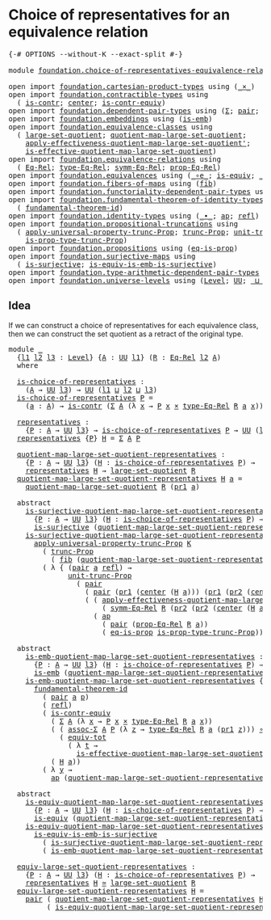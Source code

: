 # Choice of representatives for an equivalence relation

<pre class="Agda"><a id="66" class="Symbol">{-#</a> <a id="70" class="Keyword">OPTIONS</a> <a id="78" class="Pragma">--without-K</a> <a id="90" class="Pragma">--exact-split</a> <a id="104" class="Symbol">#-}</a>

<a id="109" class="Keyword">module</a> <a id="116" href="foundation.choice-of-representatives-equivalence-relation.html" class="Module">foundation.choice-of-representatives-equivalence-relation</a> <a id="174" class="Keyword">where</a>

<a id="181" class="Keyword">open</a> <a id="186" class="Keyword">import</a> <a id="193" href="foundation.cartesian-product-types.html" class="Module">foundation.cartesian-product-types</a> <a id="228" class="Keyword">using</a> <a id="234" class="Symbol">(</a><a id="235" href="foundation-core.cartesian-product-types.html#577" class="Function Operator">_×_</a><a id="238" class="Symbol">)</a>
<a id="240" class="Keyword">open</a> <a id="245" class="Keyword">import</a> <a id="252" href="foundation.contractible-types.html" class="Module">foundation.contractible-types</a> <a id="282" class="Keyword">using</a>
  <a id="290" class="Symbol">(</a> <a id="292" href="foundation-core.contractible-types.html#925" class="Function">is-contr</a><a id="300" class="Symbol">;</a> <a id="302" href="foundation-core.contractible-types.html#1018" class="Function">center</a><a id="308" class="Symbol">;</a> <a id="310" href="foundation-core.contractible-types.html#3230" class="Function">is-contr-equiv</a><a id="324" class="Symbol">)</a>
<a id="326" class="Keyword">open</a> <a id="331" class="Keyword">import</a> <a id="338" href="foundation.dependent-pair-types.html" class="Module">foundation.dependent-pair-types</a> <a id="370" class="Keyword">using</a> <a id="376" class="Symbol">(</a><a id="377" href="foundation-core.dependent-pair-types.html#502" class="Record">Σ</a><a id="378" class="Symbol">;</a> <a id="380" href="foundation-core.dependent-pair-types.html#575" class="InductiveConstructor">pair</a><a id="384" class="Symbol">;</a> <a id="386" href="foundation-core.dependent-pair-types.html#592" class="Field">pr1</a><a id="389" class="Symbol">;</a> <a id="391" href="foundation-core.dependent-pair-types.html#604" class="Field">pr2</a><a id="394" class="Symbol">)</a>
<a id="396" class="Keyword">open</a> <a id="401" class="Keyword">import</a> <a id="408" href="foundation.embeddings.html" class="Module">foundation.embeddings</a> <a id="430" class="Keyword">using</a> <a id="436" class="Symbol">(</a><a id="437" href="foundation-core.embeddings.html#980" class="Function">is-emb</a><a id="443" class="Symbol">)</a>
<a id="445" class="Keyword">open</a> <a id="450" class="Keyword">import</a> <a id="457" href="foundation.equivalence-classes.html" class="Module">foundation.equivalence-classes</a> <a id="488" class="Keyword">using</a>
  <a id="496" class="Symbol">(</a> <a id="498" href="foundation.equivalence-classes.html#2770" class="Function">large-set-quotient</a><a id="516" class="Symbol">;</a> <a id="518" href="foundation.equivalence-classes.html#2856" class="Function">quotient-map-large-set-quotient</a><a id="549" class="Symbol">;</a>
    <a id="555" href="foundation.equivalence-classes.html#7999" class="Function">apply-effectiveness-quotient-map-large-set-quotient&#39;</a><a id="607" class="Symbol">;</a>
    <a id="613" href="foundation.equivalence-classes.html#7372" class="Function">is-effective-quotient-map-large-set-quotient</a><a id="657" class="Symbol">)</a>
<a id="659" class="Keyword">open</a> <a id="664" class="Keyword">import</a> <a id="671" href="foundation.equivalence-relations.html" class="Module">foundation.equivalence-relations</a> <a id="704" class="Keyword">using</a>
  <a id="712" class="Symbol">(</a> <a id="714" href="foundation.equivalence-relations.html#957" class="Function">Eq-Rel</a><a id="720" class="Symbol">;</a> <a id="722" href="foundation.equivalence-relations.html#1174" class="Function">type-Eq-Rel</a><a id="733" class="Symbol">;</a> <a id="735" href="foundation.equivalence-relations.html#1829" class="Function">symm-Eq-Rel</a><a id="746" class="Symbol">;</a> <a id="748" href="foundation.equivalence-relations.html#1081" class="Function">prop-Eq-Rel</a><a id="759" class="Symbol">)</a>
<a id="761" class="Keyword">open</a> <a id="766" class="Keyword">import</a> <a id="773" href="foundation.equivalences.html" class="Module">foundation.equivalences</a> <a id="797" class="Keyword">using</a> <a id="803" class="Symbol">(</a><a id="804" href="foundation-core.equivalences.html#7843" class="Function Operator">_∘e_</a><a id="808" class="Symbol">;</a> <a id="810" href="foundation-core.equivalences.html#1542" class="Function">is-equiv</a><a id="818" class="Symbol">;</a> <a id="820" href="foundation-core.equivalences.html#1607" class="Function Operator">_≃_</a><a id="823" class="Symbol">)</a>
<a id="825" class="Keyword">open</a> <a id="830" class="Keyword">import</a> <a id="837" href="foundation.fibers-of-maps.html" class="Module">foundation.fibers-of-maps</a> <a id="863" class="Keyword">using</a> <a id="869" class="Symbol">(</a><a id="870" href="foundation-core.fibers-of-maps.html#928" class="Function">fib</a><a id="873" class="Symbol">)</a>
<a id="875" class="Keyword">open</a> <a id="880" class="Keyword">import</a> <a id="887" href="foundation.functoriality-dependent-pair-types.html" class="Module">foundation.functoriality-dependent-pair-types</a> <a id="933" class="Keyword">using</a> <a id="939" class="Symbol">(</a><a id="940" href="foundation-core.functoriality-dependent-pair-types.html#6804" class="Function">equiv-tot</a><a id="949" class="Symbol">)</a>
<a id="951" class="Keyword">open</a> <a id="956" class="Keyword">import</a> <a id="963" href="foundation.fundamental-theorem-of-identity-types.html" class="Module">foundation.fundamental-theorem-of-identity-types</a> <a id="1012" class="Keyword">using</a>
  <a id="1020" class="Symbol">(</a> <a id="1022" href="foundation-core.fundamental-theorem-of-identity-types.html#1888" class="Function">fundamental-theorem-id</a><a id="1044" class="Symbol">)</a>
<a id="1046" class="Keyword">open</a> <a id="1051" class="Keyword">import</a> <a id="1058" href="foundation.identity-types.html" class="Module">foundation.identity-types</a> <a id="1084" class="Keyword">using</a> <a id="1090" class="Symbol">(</a><a id="1091" href="foundation-core.identity-types.html#1239" class="Function Operator">_∙_</a><a id="1094" class="Symbol">;</a> <a id="1096" href="foundation-core.identity-types.html#2853" class="Function">ap</a><a id="1098" class="Symbol">;</a> <a id="1100" href="foundation-core.identity-types.html#694" class="InductiveConstructor">refl</a><a id="1104" class="Symbol">)</a>
<a id="1106" class="Keyword">open</a> <a id="1111" class="Keyword">import</a> <a id="1118" href="foundation.propositional-truncations.html" class="Module">foundation.propositional-truncations</a> <a id="1155" class="Keyword">using</a>
  <a id="1163" class="Symbol">(</a> <a id="1165" href="foundation.propositional-truncations.html#5581" class="Function">apply-universal-property-trunc-Prop</a><a id="1200" class="Symbol">;</a> <a id="1202" href="foundation.propositional-truncations.html#2510" class="Function">trunc-Prop</a><a id="1212" class="Symbol">;</a> <a id="1214" href="foundation.propositional-truncations.html#2096" class="Function">unit-trunc-Prop</a><a id="1229" class="Symbol">;</a>
    <a id="1235" href="foundation.propositional-truncations.html#2191" class="Function">is-prop-type-trunc-Prop</a><a id="1258" class="Symbol">)</a>
<a id="1260" class="Keyword">open</a> <a id="1265" class="Keyword">import</a> <a id="1272" href="foundation.propositions.html" class="Module">foundation.propositions</a> <a id="1296" class="Keyword">using</a> <a id="1302" class="Symbol">(</a><a id="1303" href="foundation-core.propositions.html#2649" class="Function">eq-is-prop</a><a id="1313" class="Symbol">)</a>
<a id="1315" class="Keyword">open</a> <a id="1320" class="Keyword">import</a> <a id="1327" href="foundation.surjective-maps.html" class="Module">foundation.surjective-maps</a> <a id="1354" class="Keyword">using</a>
  <a id="1362" class="Symbol">(</a> <a id="1364" href="foundation.surjective-maps.html#1905" class="Function">is-surjective</a><a id="1377" class="Symbol">;</a> <a id="1379" href="foundation.surjective-maps.html#6072" class="Function">is-equiv-is-emb-is-surjective</a><a id="1408" class="Symbol">)</a>
<a id="1410" class="Keyword">open</a> <a id="1415" class="Keyword">import</a> <a id="1422" href="foundation.type-arithmetic-dependent-pair-types.html" class="Module">foundation.type-arithmetic-dependent-pair-types</a> <a id="1470" class="Keyword">using</a> <a id="1476" class="Symbol">(</a><a id="1477" href="foundation-core.type-arithmetic-dependent-pair-types.html#5662" class="Function">assoc-Σ</a><a id="1484" class="Symbol">)</a>
<a id="1486" class="Keyword">open</a> <a id="1491" class="Keyword">import</a> <a id="1498" href="foundation.universe-levels.html" class="Module">foundation.universe-levels</a> <a id="1525" class="Keyword">using</a> <a id="1531" class="Symbol">(</a><a id="1532" href="Agda.Primitive.html#597" class="Postulate">Level</a><a id="1537" class="Symbol">;</a> <a id="1539" href="foundation-core.universe-levels.html#222" class="Primitive">UU</a><a id="1541" class="Symbol">;</a> <a id="1543" href="Agda.Primitive.html#810" class="Primitive Operator">_⊔_</a><a id="1546" class="Symbol">)</a>
</pre>
## Idea

If we can construct a choice of representatives for each equivalence class, then we can construct the set quotient as a retract of the original type.

<pre class="Agda"><a id="1721" class="Keyword">module</a> <a id="1728" href="foundation.choice-of-representatives-equivalence-relation.html#1728" class="Module">_</a>
  <a id="1732" class="Symbol">{</a><a id="1733" href="foundation.choice-of-representatives-equivalence-relation.html#1733" class="Bound">l1</a> <a id="1736" href="foundation.choice-of-representatives-equivalence-relation.html#1736" class="Bound">l2</a> <a id="1739" href="foundation.choice-of-representatives-equivalence-relation.html#1739" class="Bound">l3</a> <a id="1742" class="Symbol">:</a> <a id="1744" href="Agda.Primitive.html#597" class="Postulate">Level</a><a id="1749" class="Symbol">}</a> <a id="1751" class="Symbol">{</a><a id="1752" href="foundation.choice-of-representatives-equivalence-relation.html#1752" class="Bound">A</a> <a id="1754" class="Symbol">:</a> <a id="1756" href="foundation-core.universe-levels.html#222" class="Primitive">UU</a> <a id="1759" href="foundation.choice-of-representatives-equivalence-relation.html#1733" class="Bound">l1</a><a id="1761" class="Symbol">}</a> <a id="1763" class="Symbol">(</a><a id="1764" href="foundation.choice-of-representatives-equivalence-relation.html#1764" class="Bound">R</a> <a id="1766" class="Symbol">:</a> <a id="1768" href="foundation.equivalence-relations.html#957" class="Function">Eq-Rel</a> <a id="1775" href="foundation.choice-of-representatives-equivalence-relation.html#1736" class="Bound">l2</a> <a id="1778" href="foundation.choice-of-representatives-equivalence-relation.html#1752" class="Bound">A</a><a id="1779" class="Symbol">)</a>
  <a id="1783" class="Keyword">where</a>
    
  <a id="1796" href="foundation.choice-of-representatives-equivalence-relation.html#1796" class="Function">is-choice-of-representatives</a> <a id="1825" class="Symbol">:</a>
    <a id="1831" class="Symbol">(</a><a id="1832" href="foundation.choice-of-representatives-equivalence-relation.html#1752" class="Bound">A</a> <a id="1834" class="Symbol">→</a> <a id="1836" href="foundation-core.universe-levels.html#222" class="Primitive">UU</a> <a id="1839" href="foundation.choice-of-representatives-equivalence-relation.html#1739" class="Bound">l3</a><a id="1841" class="Symbol">)</a> <a id="1843" class="Symbol">→</a> <a id="1845" href="foundation-core.universe-levels.html#222" class="Primitive">UU</a> <a id="1848" class="Symbol">(</a><a id="1849" href="foundation.choice-of-representatives-equivalence-relation.html#1733" class="Bound">l1</a> <a id="1852" href="Agda.Primitive.html#810" class="Primitive Operator">⊔</a> <a id="1854" href="foundation.choice-of-representatives-equivalence-relation.html#1736" class="Bound">l2</a> <a id="1857" href="Agda.Primitive.html#810" class="Primitive Operator">⊔</a> <a id="1859" href="foundation.choice-of-representatives-equivalence-relation.html#1739" class="Bound">l3</a><a id="1861" class="Symbol">)</a>
  <a id="1865" href="foundation.choice-of-representatives-equivalence-relation.html#1796" class="Function">is-choice-of-representatives</a> <a id="1894" href="foundation.choice-of-representatives-equivalence-relation.html#1894" class="Bound">P</a> <a id="1896" class="Symbol">=</a>
    <a id="1902" class="Symbol">(</a><a id="1903" href="foundation.choice-of-representatives-equivalence-relation.html#1903" class="Bound">a</a> <a id="1905" class="Symbol">:</a> <a id="1907" href="foundation.choice-of-representatives-equivalence-relation.html#1752" class="Bound">A</a><a id="1908" class="Symbol">)</a> <a id="1910" class="Symbol">→</a> <a id="1912" href="foundation-core.contractible-types.html#925" class="Function">is-contr</a> <a id="1921" class="Symbol">(</a><a id="1922" href="foundation-core.dependent-pair-types.html#502" class="Record">Σ</a> <a id="1924" href="foundation.choice-of-representatives-equivalence-relation.html#1752" class="Bound">A</a> <a id="1926" class="Symbol">(λ</a> <a id="1929" href="foundation.choice-of-representatives-equivalence-relation.html#1929" class="Bound">x</a> <a id="1931" class="Symbol">→</a> <a id="1933" href="foundation.choice-of-representatives-equivalence-relation.html#1894" class="Bound">P</a> <a id="1935" href="foundation.choice-of-representatives-equivalence-relation.html#1929" class="Bound">x</a> <a id="1937" href="foundation-core.cartesian-product-types.html#577" class="Function Operator">×</a> <a id="1939" href="foundation.equivalence-relations.html#1174" class="Function">type-Eq-Rel</a> <a id="1951" href="foundation.choice-of-representatives-equivalence-relation.html#1764" class="Bound">R</a> <a id="1953" href="foundation.choice-of-representatives-equivalence-relation.html#1903" class="Bound">a</a> <a id="1955" href="foundation.choice-of-representatives-equivalence-relation.html#1929" class="Bound">x</a><a id="1956" class="Symbol">))</a>
  
  <a id="1964" href="foundation.choice-of-representatives-equivalence-relation.html#1964" class="Function">representatives</a> <a id="1980" class="Symbol">:</a>
    <a id="1986" class="Symbol">{</a><a id="1987" href="foundation.choice-of-representatives-equivalence-relation.html#1987" class="Bound">P</a> <a id="1989" class="Symbol">:</a> <a id="1991" href="foundation.choice-of-representatives-equivalence-relation.html#1752" class="Bound">A</a> <a id="1993" class="Symbol">→</a> <a id="1995" href="foundation-core.universe-levels.html#222" class="Primitive">UU</a> <a id="1998" href="foundation.choice-of-representatives-equivalence-relation.html#1739" class="Bound">l3</a><a id="2000" class="Symbol">}</a> <a id="2002" class="Symbol">→</a> <a id="2004" href="foundation.choice-of-representatives-equivalence-relation.html#1796" class="Function">is-choice-of-representatives</a> <a id="2033" href="foundation.choice-of-representatives-equivalence-relation.html#1987" class="Bound">P</a> <a id="2035" class="Symbol">→</a> <a id="2037" href="foundation-core.universe-levels.html#222" class="Primitive">UU</a> <a id="2040" class="Symbol">(</a><a id="2041" href="foundation.choice-of-representatives-equivalence-relation.html#1733" class="Bound">l1</a> <a id="2044" href="Agda.Primitive.html#810" class="Primitive Operator">⊔</a> <a id="2046" href="foundation.choice-of-representatives-equivalence-relation.html#1739" class="Bound">l3</a><a id="2048" class="Symbol">)</a>
  <a id="2052" href="foundation.choice-of-representatives-equivalence-relation.html#1964" class="Function">representatives</a> <a id="2068" class="Symbol">{</a><a id="2069" href="foundation.choice-of-representatives-equivalence-relation.html#2069" class="Bound">P</a><a id="2070" class="Symbol">}</a> <a id="2072" href="foundation.choice-of-representatives-equivalence-relation.html#2072" class="Bound">H</a> <a id="2074" class="Symbol">=</a> <a id="2076" href="foundation-core.dependent-pair-types.html#502" class="Record">Σ</a> <a id="2078" href="foundation.choice-of-representatives-equivalence-relation.html#1752" class="Bound">A</a> <a id="2080" href="foundation.choice-of-representatives-equivalence-relation.html#2069" class="Bound">P</a>
  
  <a id="2087" href="foundation.choice-of-representatives-equivalence-relation.html#2087" class="Function">quotient-map-large-set-quotient-representatives</a> <a id="2135" class="Symbol">:</a>
    <a id="2141" class="Symbol">{</a><a id="2142" href="foundation.choice-of-representatives-equivalence-relation.html#2142" class="Bound">P</a> <a id="2144" class="Symbol">:</a> <a id="2146" href="foundation.choice-of-representatives-equivalence-relation.html#1752" class="Bound">A</a> <a id="2148" class="Symbol">→</a> <a id="2150" href="foundation-core.universe-levels.html#222" class="Primitive">UU</a> <a id="2153" href="foundation.choice-of-representatives-equivalence-relation.html#1739" class="Bound">l3</a><a id="2155" class="Symbol">}</a> <a id="2157" class="Symbol">(</a><a id="2158" href="foundation.choice-of-representatives-equivalence-relation.html#2158" class="Bound">H</a> <a id="2160" class="Symbol">:</a> <a id="2162" href="foundation.choice-of-representatives-equivalence-relation.html#1796" class="Function">is-choice-of-representatives</a> <a id="2191" href="foundation.choice-of-representatives-equivalence-relation.html#2142" class="Bound">P</a><a id="2192" class="Symbol">)</a> <a id="2194" class="Symbol">→</a>
    <a id="2200" href="foundation.choice-of-representatives-equivalence-relation.html#1964" class="Function">representatives</a> <a id="2216" href="foundation.choice-of-representatives-equivalence-relation.html#2158" class="Bound">H</a> <a id="2218" class="Symbol">→</a> <a id="2220" href="foundation.equivalence-classes.html#2770" class="Function">large-set-quotient</a> <a id="2239" href="foundation.choice-of-representatives-equivalence-relation.html#1764" class="Bound">R</a>
  <a id="2243" href="foundation.choice-of-representatives-equivalence-relation.html#2087" class="Function">quotient-map-large-set-quotient-representatives</a> <a id="2291" href="foundation.choice-of-representatives-equivalence-relation.html#2291" class="Bound">H</a> <a id="2293" href="foundation.choice-of-representatives-equivalence-relation.html#2293" class="Bound">a</a> <a id="2295" class="Symbol">=</a>
    <a id="2301" href="foundation.equivalence-classes.html#2856" class="Function">quotient-map-large-set-quotient</a> <a id="2333" href="foundation.choice-of-representatives-equivalence-relation.html#1764" class="Bound">R</a> <a id="2335" class="Symbol">(</a><a id="2336" href="foundation-core.dependent-pair-types.html#592" class="Field">pr1</a> <a id="2340" href="foundation.choice-of-representatives-equivalence-relation.html#2293" class="Bound">a</a><a id="2341" class="Symbol">)</a>

  <a id="2346" class="Keyword">abstract</a>
    <a id="2359" href="foundation.choice-of-representatives-equivalence-relation.html#2359" class="Function">is-surjective-quotient-map-large-set-quotient-representatives</a> <a id="2421" class="Symbol">:</a>
      <a id="2429" class="Symbol">{</a><a id="2430" href="foundation.choice-of-representatives-equivalence-relation.html#2430" class="Bound">P</a> <a id="2432" class="Symbol">:</a> <a id="2434" href="foundation.choice-of-representatives-equivalence-relation.html#1752" class="Bound">A</a> <a id="2436" class="Symbol">→</a> <a id="2438" href="foundation-core.universe-levels.html#222" class="Primitive">UU</a> <a id="2441" href="foundation.choice-of-representatives-equivalence-relation.html#1739" class="Bound">l3</a><a id="2443" class="Symbol">}</a> <a id="2445" class="Symbol">(</a><a id="2446" href="foundation.choice-of-representatives-equivalence-relation.html#2446" class="Bound">H</a> <a id="2448" class="Symbol">:</a> <a id="2450" href="foundation.choice-of-representatives-equivalence-relation.html#1796" class="Function">is-choice-of-representatives</a> <a id="2479" href="foundation.choice-of-representatives-equivalence-relation.html#2430" class="Bound">P</a><a id="2480" class="Symbol">)</a> <a id="2482" class="Symbol">→</a>
      <a id="2490" href="foundation.surjective-maps.html#1905" class="Function">is-surjective</a> <a id="2504" class="Symbol">(</a><a id="2505" href="foundation.choice-of-representatives-equivalence-relation.html#2087" class="Function">quotient-map-large-set-quotient-representatives</a> <a id="2553" href="foundation.choice-of-representatives-equivalence-relation.html#2446" class="Bound">H</a><a id="2554" class="Symbol">)</a>
    <a id="2560" href="foundation.choice-of-representatives-equivalence-relation.html#2359" class="Function">is-surjective-quotient-map-large-set-quotient-representatives</a> <a id="2622" href="foundation.choice-of-representatives-equivalence-relation.html#2622" class="Bound">H</a> <a id="2624" class="Symbol">(</a><a id="2625" href="foundation-core.dependent-pair-types.html#575" class="InductiveConstructor">pair</a> <a id="2630" href="foundation.choice-of-representatives-equivalence-relation.html#2630" class="Bound">Q</a> <a id="2632" href="foundation.choice-of-representatives-equivalence-relation.html#2632" class="Bound">K</a><a id="2633" class="Symbol">)</a> <a id="2635" class="Symbol">=</a>
      <a id="2643" href="foundation.propositional-truncations.html#5581" class="Function">apply-universal-property-trunc-Prop</a> <a id="2679" href="foundation.choice-of-representatives-equivalence-relation.html#2632" class="Bound">K</a>
        <a id="2689" class="Symbol">(</a> <a id="2691" href="foundation.propositional-truncations.html#2510" class="Function">trunc-Prop</a>
          <a id="2712" class="Symbol">(</a> <a id="2714" href="foundation-core.fibers-of-maps.html#928" class="Function">fib</a> <a id="2718" class="Symbol">(</a><a id="2719" href="foundation.choice-of-representatives-equivalence-relation.html#2087" class="Function">quotient-map-large-set-quotient-representatives</a> <a id="2767" href="foundation.choice-of-representatives-equivalence-relation.html#2622" class="Bound">H</a><a id="2768" class="Symbol">)</a> <a id="2770" class="Symbol">(</a><a id="2771" href="foundation-core.dependent-pair-types.html#575" class="InductiveConstructor">pair</a> <a id="2776" href="foundation.choice-of-representatives-equivalence-relation.html#2630" class="Bound">Q</a> <a id="2778" href="foundation.choice-of-representatives-equivalence-relation.html#2632" class="Bound">K</a><a id="2779" class="Symbol">)))</a>
        <a id="2791" class="Symbol">(</a> <a id="2793" class="Symbol">λ</a> <a id="2795" class="Symbol">{</a> <a id="2797" class="Symbol">(</a><a id="2798" href="foundation-core.dependent-pair-types.html#575" class="InductiveConstructor">pair</a> <a id="2803" href="foundation.choice-of-representatives-equivalence-relation.html#2803" class="Bound">a</a> <a id="2805" href="foundation-core.identity-types.html#694" class="InductiveConstructor">refl</a><a id="2809" class="Symbol">)</a> <a id="2811" class="Symbol">→</a>
              <a id="2827" href="foundation.propositional-truncations.html#2096" class="Function">unit-trunc-Prop</a>
                <a id="2859" class="Symbol">(</a> <a id="2861" href="foundation-core.dependent-pair-types.html#575" class="InductiveConstructor">pair</a>
                  <a id="2884" class="Symbol">(</a> <a id="2886" href="foundation-core.dependent-pair-types.html#575" class="InductiveConstructor">pair</a> <a id="2891" class="Symbol">(</a><a id="2892" href="foundation-core.dependent-pair-types.html#592" class="Field">pr1</a> <a id="2896" class="Symbol">(</a><a id="2897" href="foundation-core.contractible-types.html#1018" class="Function">center</a> <a id="2904" class="Symbol">(</a><a id="2905" href="foundation.choice-of-representatives-equivalence-relation.html#2622" class="Bound">H</a> <a id="2907" href="foundation.choice-of-representatives-equivalence-relation.html#2803" class="Bound">a</a><a id="2908" class="Symbol">)))</a> <a id="2912" class="Symbol">(</a><a id="2913" href="foundation-core.dependent-pair-types.html#592" class="Field">pr1</a> <a id="2917" class="Symbol">(</a><a id="2918" href="foundation-core.dependent-pair-types.html#604" class="Field">pr2</a> <a id="2922" class="Symbol">(</a><a id="2923" href="foundation-core.contractible-types.html#1018" class="Function">center</a> <a id="2930" class="Symbol">(</a><a id="2931" href="foundation.choice-of-representatives-equivalence-relation.html#2622" class="Bound">H</a> <a id="2933" href="foundation.choice-of-representatives-equivalence-relation.html#2803" class="Bound">a</a><a id="2934" class="Symbol">)))))</a>
                  <a id="2958" class="Symbol">(</a> <a id="2960" class="Symbol">(</a> <a id="2962" href="foundation.equivalence-classes.html#7999" class="Function">apply-effectiveness-quotient-map-large-set-quotient&#39;</a> <a id="3015" href="foundation.choice-of-representatives-equivalence-relation.html#1764" class="Bound">R</a>
                      <a id="3039" class="Symbol">(</a> <a id="3041" href="foundation.equivalence-relations.html#1829" class="Function">symm-Eq-Rel</a> <a id="3053" href="foundation.choice-of-representatives-equivalence-relation.html#1764" class="Bound">R</a> <a id="3055" class="Symbol">(</a><a id="3056" href="foundation-core.dependent-pair-types.html#604" class="Field">pr2</a> <a id="3060" class="Symbol">(</a><a id="3061" href="foundation-core.dependent-pair-types.html#604" class="Field">pr2</a> <a id="3065" class="Symbol">(</a><a id="3066" href="foundation-core.contractible-types.html#1018" class="Function">center</a> <a id="3073" class="Symbol">(</a><a id="3074" href="foundation.choice-of-representatives-equivalence-relation.html#2622" class="Bound">H</a> <a id="3076" href="foundation.choice-of-representatives-equivalence-relation.html#2803" class="Bound">a</a><a id="3077" class="Symbol">))))))</a> <a id="3084" href="foundation-core.identity-types.html#1239" class="Function Operator">∙</a>
                    <a id="3106" class="Symbol">(</a> <a id="3108" href="foundation-core.identity-types.html#2853" class="Function">ap</a>
                      <a id="3133" class="Symbol">(</a> <a id="3135" href="foundation-core.dependent-pair-types.html#575" class="InductiveConstructor">pair</a> <a id="3140" class="Symbol">(</a><a id="3141" href="foundation.equivalence-relations.html#1081" class="Function">prop-Eq-Rel</a> <a id="3153" href="foundation.choice-of-representatives-equivalence-relation.html#1764" class="Bound">R</a> <a id="3155" href="foundation.choice-of-representatives-equivalence-relation.html#2803" class="Bound">a</a><a id="3156" class="Symbol">))</a>
                      <a id="3181" class="Symbol">(</a> <a id="3183" href="foundation-core.propositions.html#2649" class="Function">eq-is-prop</a> <a id="3194" href="foundation.propositional-truncations.html#2191" class="Function">is-prop-type-trunc-Prop</a><a id="3217" class="Symbol">))))})</a>

  <a id="3227" class="Keyword">abstract</a>
    <a id="3240" href="foundation.choice-of-representatives-equivalence-relation.html#3240" class="Function">is-emb-quotient-map-large-set-quotient-representatives</a> <a id="3295" class="Symbol">:</a>
      <a id="3303" class="Symbol">{</a><a id="3304" href="foundation.choice-of-representatives-equivalence-relation.html#3304" class="Bound">P</a> <a id="3306" class="Symbol">:</a> <a id="3308" href="foundation.choice-of-representatives-equivalence-relation.html#1752" class="Bound">A</a> <a id="3310" class="Symbol">→</a> <a id="3312" href="foundation-core.universe-levels.html#222" class="Primitive">UU</a> <a id="3315" href="foundation.choice-of-representatives-equivalence-relation.html#1739" class="Bound">l3</a><a id="3317" class="Symbol">}</a> <a id="3319" class="Symbol">(</a><a id="3320" href="foundation.choice-of-representatives-equivalence-relation.html#3320" class="Bound">H</a> <a id="3322" class="Symbol">:</a> <a id="3324" href="foundation.choice-of-representatives-equivalence-relation.html#1796" class="Function">is-choice-of-representatives</a> <a id="3353" href="foundation.choice-of-representatives-equivalence-relation.html#3304" class="Bound">P</a><a id="3354" class="Symbol">)</a> <a id="3356" class="Symbol">→</a>
      <a id="3364" href="foundation-core.embeddings.html#980" class="Function">is-emb</a> <a id="3371" class="Symbol">(</a><a id="3372" href="foundation.choice-of-representatives-equivalence-relation.html#2087" class="Function">quotient-map-large-set-quotient-representatives</a> <a id="3420" href="foundation.choice-of-representatives-equivalence-relation.html#3320" class="Bound">H</a><a id="3421" class="Symbol">)</a>
    <a id="3427" href="foundation.choice-of-representatives-equivalence-relation.html#3240" class="Function">is-emb-quotient-map-large-set-quotient-representatives</a> <a id="3482" class="Symbol">{</a><a id="3483" href="foundation.choice-of-representatives-equivalence-relation.html#3483" class="Bound">P</a><a id="3484" class="Symbol">}</a> <a id="3486" href="foundation.choice-of-representatives-equivalence-relation.html#3486" class="Bound">H</a> <a id="3488" class="Symbol">(</a><a id="3489" href="foundation-core.dependent-pair-types.html#575" class="InductiveConstructor">pair</a> <a id="3494" href="foundation.choice-of-representatives-equivalence-relation.html#3494" class="Bound">a</a> <a id="3496" href="foundation.choice-of-representatives-equivalence-relation.html#3496" class="Bound">p</a><a id="3497" class="Symbol">)</a> <a id="3499" class="Symbol">=</a>
      <a id="3507" href="foundation-core.fundamental-theorem-of-identity-types.html#1888" class="Function">fundamental-theorem-id</a>
        <a id="3538" class="Symbol">(</a> <a id="3540" href="foundation-core.dependent-pair-types.html#575" class="InductiveConstructor">pair</a> <a id="3545" href="foundation.choice-of-representatives-equivalence-relation.html#3494" class="Bound">a</a> <a id="3547" href="foundation.choice-of-representatives-equivalence-relation.html#3496" class="Bound">p</a><a id="3548" class="Symbol">)</a>
        <a id="3558" class="Symbol">(</a> <a id="3560" href="foundation-core.identity-types.html#694" class="InductiveConstructor">refl</a><a id="3564" class="Symbol">)</a>
        <a id="3574" class="Symbol">(</a> <a id="3576" href="foundation-core.contractible-types.html#3230" class="Function">is-contr-equiv</a>
          <a id="3601" class="Symbol">(</a> <a id="3603" href="foundation-core.dependent-pair-types.html#502" class="Record">Σ</a> <a id="3605" href="foundation.choice-of-representatives-equivalence-relation.html#1752" class="Bound">A</a> <a id="3607" class="Symbol">(λ</a> <a id="3610" href="foundation.choice-of-representatives-equivalence-relation.html#3610" class="Bound">x</a> <a id="3612" class="Symbol">→</a> <a id="3614" href="foundation.choice-of-representatives-equivalence-relation.html#3483" class="Bound">P</a> <a id="3616" href="foundation.choice-of-representatives-equivalence-relation.html#3610" class="Bound">x</a> <a id="3618" href="foundation-core.cartesian-product-types.html#577" class="Function Operator">×</a> <a id="3620" href="foundation.equivalence-relations.html#1174" class="Function">type-Eq-Rel</a> <a id="3632" href="foundation.choice-of-representatives-equivalence-relation.html#1764" class="Bound">R</a> <a id="3634" href="foundation.choice-of-representatives-equivalence-relation.html#3494" class="Bound">a</a> <a id="3636" href="foundation.choice-of-representatives-equivalence-relation.html#3610" class="Bound">x</a><a id="3637" class="Symbol">))</a>
          <a id="3650" class="Symbol">(</a> <a id="3652" class="Symbol">(</a> <a id="3654" href="foundation-core.type-arithmetic-dependent-pair-types.html#5662" class="Function">assoc-Σ</a> <a id="3662" href="foundation.choice-of-representatives-equivalence-relation.html#1752" class="Bound">A</a> <a id="3664" href="foundation.choice-of-representatives-equivalence-relation.html#3483" class="Bound">P</a> <a id="3666" class="Symbol">(λ</a> <a id="3669" href="foundation.choice-of-representatives-equivalence-relation.html#3669" class="Bound">z</a> <a id="3671" class="Symbol">→</a> <a id="3673" href="foundation.equivalence-relations.html#1174" class="Function">type-Eq-Rel</a> <a id="3685" href="foundation.choice-of-representatives-equivalence-relation.html#1764" class="Bound">R</a> <a id="3687" href="foundation.choice-of-representatives-equivalence-relation.html#3494" class="Bound">a</a> <a id="3689" class="Symbol">(</a><a id="3690" href="foundation-core.dependent-pair-types.html#592" class="Field">pr1</a> <a id="3694" href="foundation.choice-of-representatives-equivalence-relation.html#3669" class="Bound">z</a><a id="3695" class="Symbol">)))</a> <a id="3699" href="foundation-core.equivalences.html#7843" class="Function Operator">∘e</a>
            <a id="3714" class="Symbol">(</a> <a id="3716" href="foundation-core.functoriality-dependent-pair-types.html#6804" class="Function">equiv-tot</a>
              <a id="3740" class="Symbol">(</a> <a id="3742" class="Symbol">λ</a> <a id="3744" href="foundation.choice-of-representatives-equivalence-relation.html#3744" class="Bound">t</a> <a id="3746" class="Symbol">→</a>
                <a id="3764" href="foundation.equivalence-classes.html#7372" class="Function">is-effective-quotient-map-large-set-quotient</a> <a id="3809" href="foundation.choice-of-representatives-equivalence-relation.html#1764" class="Bound">R</a> <a id="3811" href="foundation.choice-of-representatives-equivalence-relation.html#3494" class="Bound">a</a> <a id="3813" class="Symbol">(</a><a id="3814" href="foundation-core.dependent-pair-types.html#592" class="Field">pr1</a> <a id="3818" href="foundation.choice-of-representatives-equivalence-relation.html#3744" class="Bound">t</a><a id="3819" class="Symbol">))))</a>
          <a id="3834" class="Symbol">(</a> <a id="3836" href="foundation.choice-of-representatives-equivalence-relation.html#3486" class="Bound">H</a> <a id="3838" href="foundation.choice-of-representatives-equivalence-relation.html#3494" class="Bound">a</a><a id="3839" class="Symbol">))</a>
        <a id="3850" class="Symbol">(</a> <a id="3852" class="Symbol">λ</a> <a id="3854" href="foundation.choice-of-representatives-equivalence-relation.html#3854" class="Bound">y</a> <a id="3856" class="Symbol">→</a>
          <a id="3868" href="foundation-core.identity-types.html#2853" class="Function">ap</a> <a id="3871" class="Symbol">(</a><a id="3872" href="foundation.choice-of-representatives-equivalence-relation.html#2087" class="Function">quotient-map-large-set-quotient-representatives</a> <a id="3920" href="foundation.choice-of-representatives-equivalence-relation.html#3486" class="Bound">H</a><a id="3921" class="Symbol">)</a> <a id="3923" class="Symbol">{</a><a id="3924" href="foundation-core.dependent-pair-types.html#575" class="InductiveConstructor">pair</a> <a id="3929" href="foundation.choice-of-representatives-equivalence-relation.html#3494" class="Bound">a</a> <a id="3931" href="foundation.choice-of-representatives-equivalence-relation.html#3496" class="Bound">p</a><a id="3932" class="Symbol">}</a> <a id="3934" class="Symbol">{</a><a id="3935" href="foundation.choice-of-representatives-equivalence-relation.html#3854" class="Bound">y</a><a id="3936" class="Symbol">})</a>

  <a id="3942" class="Keyword">abstract</a>
    <a id="3955" href="foundation.choice-of-representatives-equivalence-relation.html#3955" class="Function">is-equiv-quotient-map-large-set-quotient-representatives</a> <a id="4012" class="Symbol">:</a>
      <a id="4020" class="Symbol">{</a><a id="4021" href="foundation.choice-of-representatives-equivalence-relation.html#4021" class="Bound">P</a> <a id="4023" class="Symbol">:</a> <a id="4025" href="foundation.choice-of-representatives-equivalence-relation.html#1752" class="Bound">A</a> <a id="4027" class="Symbol">→</a> <a id="4029" href="foundation-core.universe-levels.html#222" class="Primitive">UU</a> <a id="4032" href="foundation.choice-of-representatives-equivalence-relation.html#1739" class="Bound">l3</a><a id="4034" class="Symbol">}</a> <a id="4036" class="Symbol">(</a><a id="4037" href="foundation.choice-of-representatives-equivalence-relation.html#4037" class="Bound">H</a> <a id="4039" class="Symbol">:</a> <a id="4041" href="foundation.choice-of-representatives-equivalence-relation.html#1796" class="Function">is-choice-of-representatives</a> <a id="4070" href="foundation.choice-of-representatives-equivalence-relation.html#4021" class="Bound">P</a><a id="4071" class="Symbol">)</a> <a id="4073" class="Symbol">→</a>
      <a id="4081" href="foundation-core.equivalences.html#1542" class="Function">is-equiv</a> <a id="4090" class="Symbol">(</a><a id="4091" href="foundation.choice-of-representatives-equivalence-relation.html#2087" class="Function">quotient-map-large-set-quotient-representatives</a> <a id="4139" href="foundation.choice-of-representatives-equivalence-relation.html#4037" class="Bound">H</a><a id="4140" class="Symbol">)</a>
    <a id="4146" href="foundation.choice-of-representatives-equivalence-relation.html#3955" class="Function">is-equiv-quotient-map-large-set-quotient-representatives</a> <a id="4203" href="foundation.choice-of-representatives-equivalence-relation.html#4203" class="Bound">H</a> <a id="4205" class="Symbol">=</a>
      <a id="4213" href="foundation.surjective-maps.html#6072" class="Function">is-equiv-is-emb-is-surjective</a>
        <a id="4251" class="Symbol">(</a> <a id="4253" href="foundation.choice-of-representatives-equivalence-relation.html#2359" class="Function">is-surjective-quotient-map-large-set-quotient-representatives</a> <a id="4315" href="foundation.choice-of-representatives-equivalence-relation.html#4203" class="Bound">H</a><a id="4316" class="Symbol">)</a>
        <a id="4326" class="Symbol">(</a> <a id="4328" href="foundation.choice-of-representatives-equivalence-relation.html#3240" class="Function">is-emb-quotient-map-large-set-quotient-representatives</a> <a id="4383" href="foundation.choice-of-representatives-equivalence-relation.html#4203" class="Bound">H</a><a id="4384" class="Symbol">)</a>

  <a id="4389" href="foundation.choice-of-representatives-equivalence-relation.html#4389" class="Function">equiv-large-set-quotient-representatives</a> <a id="4430" class="Symbol">:</a>
    <a id="4436" class="Symbol">{</a><a id="4437" href="foundation.choice-of-representatives-equivalence-relation.html#4437" class="Bound">P</a> <a id="4439" class="Symbol">:</a> <a id="4441" href="foundation.choice-of-representatives-equivalence-relation.html#1752" class="Bound">A</a> <a id="4443" class="Symbol">→</a> <a id="4445" href="foundation-core.universe-levels.html#222" class="Primitive">UU</a> <a id="4448" href="foundation.choice-of-representatives-equivalence-relation.html#1739" class="Bound">l3</a><a id="4450" class="Symbol">}</a> <a id="4452" class="Symbol">(</a><a id="4453" href="foundation.choice-of-representatives-equivalence-relation.html#4453" class="Bound">H</a> <a id="4455" class="Symbol">:</a> <a id="4457" href="foundation.choice-of-representatives-equivalence-relation.html#1796" class="Function">is-choice-of-representatives</a> <a id="4486" href="foundation.choice-of-representatives-equivalence-relation.html#4437" class="Bound">P</a><a id="4487" class="Symbol">)</a> <a id="4489" class="Symbol">→</a>
    <a id="4495" href="foundation.choice-of-representatives-equivalence-relation.html#1964" class="Function">representatives</a> <a id="4511" href="foundation.choice-of-representatives-equivalence-relation.html#4453" class="Bound">H</a> <a id="4513" href="foundation-core.equivalences.html#1607" class="Function Operator">≃</a> <a id="4515" href="foundation.equivalence-classes.html#2770" class="Function">large-set-quotient</a> <a id="4534" href="foundation.choice-of-representatives-equivalence-relation.html#1764" class="Bound">R</a>
  <a id="4538" href="foundation.choice-of-representatives-equivalence-relation.html#4389" class="Function">equiv-large-set-quotient-representatives</a> <a id="4579" href="foundation.choice-of-representatives-equivalence-relation.html#4579" class="Bound">H</a> <a id="4581" class="Symbol">=</a>
    <a id="4587" href="foundation-core.dependent-pair-types.html#575" class="InductiveConstructor">pair</a> <a id="4592" class="Symbol">(</a> <a id="4594" href="foundation.choice-of-representatives-equivalence-relation.html#2087" class="Function">quotient-map-large-set-quotient-representatives</a> <a id="4642" href="foundation.choice-of-representatives-equivalence-relation.html#4579" class="Bound">H</a><a id="4643" class="Symbol">)</a>
         <a id="4654" class="Symbol">(</a> <a id="4656" href="foundation.choice-of-representatives-equivalence-relation.html#3955" class="Function">is-equiv-quotient-map-large-set-quotient-representatives</a> <a id="4713" href="foundation.choice-of-representatives-equivalence-relation.html#4579" class="Bound">H</a><a id="4714" class="Symbol">)</a>
</pre>